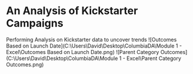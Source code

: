 # An Analysis of Kickstarter Campaigns
Performing Analysis on Kickstarter data to uncover trends
![Outcomes Based on Launch Date](C:\Users\David\Desktop\ColumbiaDA\Module 1 - Excel\Outcomes Based on Launch Date.png)
![Parent Category Outcomes](C:\Users\David\Desktop\ColumbiaDA\Module 1 - Excel\Parent Category Outcomes.png)
